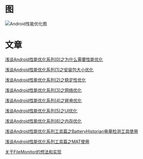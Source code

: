 # 图



![Android性能优化图](https://jenson-1258324340.cos.ap-beijing.myqcloud.com/Android%E6%80%A7%E8%83%BD%E4%BC%98%E5%8C%96%E5%9B%BE.png)



# 文章

[浅谈Android性能优化系列(0)之为什么需要性能优化](/flutterblog.io/#/markdown_page?type=android&name=浅谈Android性能优化系列(0)之为什么需要性能优化)

[浅谈Android性能优化系列(1)之安装包大小优化](/flutterblog.io/#/markdown_page?type=android&name=浅谈Android性能优化系列(1)之安装包大小优化 )

[浅谈Android性能优化系列(2)之稳定性优化](/flutterblog.io/#/markdown_page?type=android&name=浅谈Android性能优化系列(2)之稳定性优化 )

[浅谈Android性能优化系列(3)之网络优化](/flutterblog.io/#/markdown_page?type=android&name=浅谈Android性能优化系列(3)之网络优化)

[浅谈Android性能优化系列(4)之耗电优化](/flutterblog.io/#/markdown_page?type=android&name=浅谈Android性能优化系列(4)之耗电优化)

[浅谈Android性能优化系列(5)之UI优化](/flutterblog.io/#/markdown_page?type=android&name=浅谈Android性能优化系列(5)之UI优化)

[浅谈Android性能优化系列(6)之内存优化](/flutterblog.io/#/markdown_page?type=android&name=浅谈Android性能优化系列(6)之内存优化)

[浅谈Android性能优化系列工具篇之BatteryHistorian电量检测工具使用](/flutterblog.io/#/markdown_page?type=android&name=浅谈Android性能优化系列工具篇之BatteryHistorian电量检测工具使用 )

[浅谈Android性能优化系列工具篇之MAT使用](/flutterblog.io/#/markdown_page?type=android&name=浅谈Android性能优化系列工具篇之MAT使用)

[关于FileMonitor的想法和实现](/flutterblog.io/#/markdown_page?type=android&name=关于FileMonitor的想法和实现)